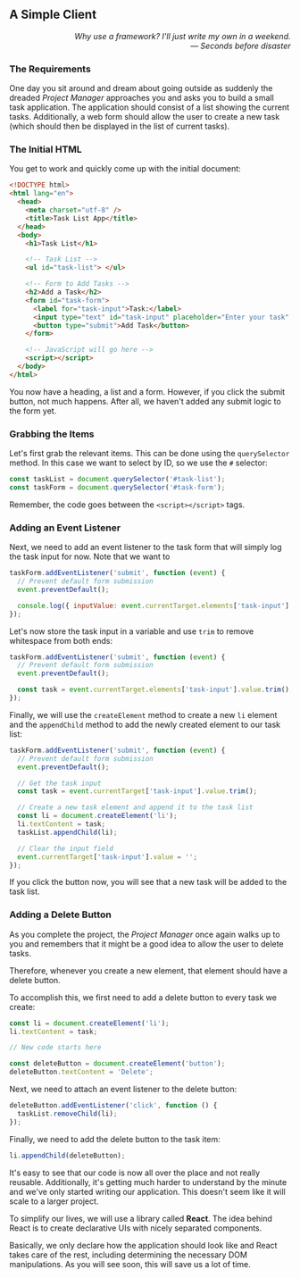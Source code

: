 ## A Simple Client

<div style="text-align: right"> <i> Why use a framework? I'll just write my own in a weekend. <br> — Seconds before disaster </i> </div>

### The Requirements

One day you sit around and dream about going outside as suddenly the dreaded _Project Manager_ approaches you and asks you to build a small task application.
The application should consist of a list showing the current tasks.
Additionally, a web form should allow the user to create a new task (which should then be displayed in the list of current tasks).

### The Initial HTML

You get to work and quickly come up with the initial document:

```html
<!DOCTYPE html>
<html lang="en">
  <head>
    <meta charset="utf-8" />
    <title>Task List App</title>
  </head>
  <body>
    <h1>Task List</h1>

    <!-- Task List -->
    <ul id="task-list"> </ul>

    <!-- Form to Add Tasks -->
    <h2>Add a Task</h2>
    <form id="task-form">
      <label for="task-input">Task:</label>
      <input type="text" id="task-input" placeholder="Enter your task" />
      <button type="submit">Add Task</button>
    </form>

    <!-- JavaScript will go here -->
    <script></script>
  </body>
</html>
```

You now have a heading, a list and a form.
However, if you click the submit button, not much happens.
After all, we haven't added any submit logic to the form yet.

### Grabbing the Items

Let's first grab the relevant items.
This can be done using the `querySelector` method.
In this case we want to select by ID, so we use the `#` selector:

```js
const taskList = document.querySelector('#task-list');
const taskForm = document.querySelector('#task-form');
```

Remember, the code goes between the `<script></script>` tags.

### Adding an Event Listener

Next, we need to add an event listener to the task form that will simply log the task input for now.
Note that we want to

```js
taskForm.addEventListener('submit', function (event) {
  // Prevent default form submission
  event.preventDefault();

  console.log({ inputValue: event.currentTarget.elements['task-input'].value });
});
```

Let's now store the task input in a variable and use `trim` to remove whitespace from both ends:

```js
taskForm.addEventListener('submit', function (event) {
  // Prevent default form submission
  event.preventDefault();

  const task = event.currentTarget.elements['task-input'].value.trim();
});
```

Finally, we will use the `createElement` method to create a new `li` element and the `appendChild` method to add the newly created element to our task list:

```js
taskForm.addEventListener('submit', function (event) {
  // Prevent default form submission
  event.preventDefault();

  // Get the task input
  const task = event.currentTarget['task-input'].value.trim();

  // Create a new task element and append it to the task list
  const li = document.createElement('li');
  li.textContent = task;
  taskList.appendChild(li);

  // Clear the input field
  event.currentTarget['task-input'].value = '';
});
```

If you click the button now, you will see that a new task will be added to the task list.

### Adding a Delete Button

As you complete the project, the _Project Manager_ once again walks up to you and remembers that it might be a good idea to allow the user to delete tasks.

Therefore, whenever you create a new element, that element should have a delete button.

To accomplish this, we first need to add a delete button to every task we create:

```js
const li = document.createElement('li');
li.textContent = task;

// New code starts here

const deleteButton = document.createElement('button');
deleteButton.textContent = 'Delete';
```

Next, we need to attach an event listener to the delete button:

```js
deleteButton.addEventListener('click', function () {
  taskList.removeChild(li);
});
```

Finally, we need to add the delete button to the task item:

```js
li.appendChild(deleteButton);
```

It's easy to see that our code is now all over the place and not really reusable.
Additionally, it's getting much harder to understand by the minute and we've only started writing our application.
This doesn't seem like it will scale to a larger project.

To simplify our lives, we will use a library called **React**.
The idea behind React is to create declarative UIs with nicely separated components.

Basically, we only declare how the application should look like and React takes care of the rest, including determining the necessary DOM manipulations.
As you will see soon, this will save us a lot of time.

